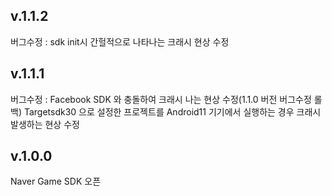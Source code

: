 v.1.1.2
-------------
버그수정 :
 sdk init시 간헐적으로 나타나는 크래시 현상 수정


v.1.1.1
-------------
버그수정 :
 Facebook SDK 와 충돌하여 크래시 나는 현상 수정(1.1.0 버전 버그수정 롤백)
 Targetsdk30 으로 설정한 프로젝트를 Android11 기기에서 실행하는 경우 크래시 발생하는 현상 수정


v.1.0.0
-------------
 Naver Game SDK 오픈


